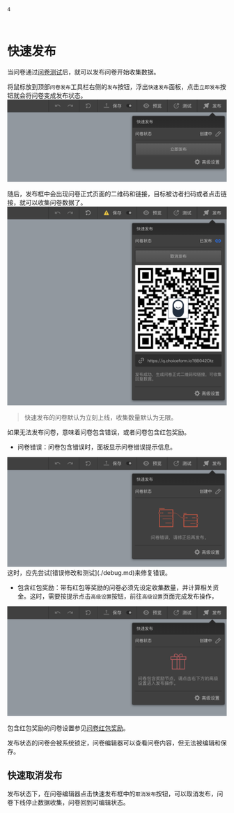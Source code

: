 ```index
4
```

```tag

```

```summary

```

# 快速发布
当问卷通过[问卷测试](../../06preview/03debugAndTest.md)后，就可以发布问卷开始收集数据。

将鼠标放到顶部`问卷发布`工具栏右侧的`发布`按钮，浮出`快速发布`面板，点击`立即发布`按钮就会将问卷变成发布状态。
<img src='../../assets/snapshots/nav-bar/collect/normal.png'>

随后，发布框中会出现问卷正式页面的二维码和链接，目标被访者扫码或者点击链接，就可以收集问卷数据了。
<img src='../../assets/snapshots/nav-bar/collect/online.png'>

> 快速发布的问卷默认为立刻上线，收集数量默认为无限。

如果无法发布问卷，意味着问卷包含错误，或者问卷包含红包奖励。
+ 问卷错误：问卷包含错误时，面板显示问卷错误提示信息。

<img src='../../assets/snapshots/nav-bar/collect/error.png'>
这时，应先尝试[错误修改和测试](./debug.md)来修复错误。

+ 包含红包奖励：带有红包等奖励的问卷必须先设定收集数量，并计算相关资金。这时，需要按提示点击`高级设置`按钮，前往`高级设置`页面完成发布操作，

<img src='../../assets/snapshots/nav-bar/collect/reward.png'>

  包含红包奖励的问卷设置参见[问卷红包奖励](./reward.md)。

发布状态的问卷会被系统锁定，问卷编辑器可以查看问卷内容，但无法被编辑和保存。

## 快速取消发布
发布状态下，在问卷编辑器点击快速发布框中的`取消发布`按钮，可以取消发布，问卷下线停止数据收集，问卷回到可编辑状态。


